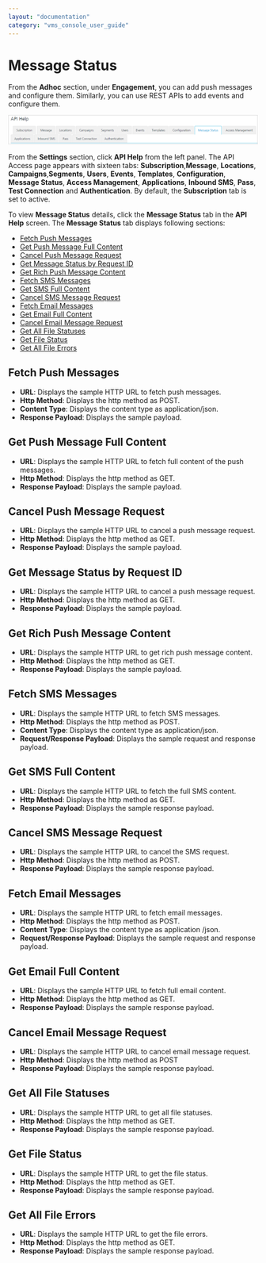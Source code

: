 ```yaml
---
layout: "documentation"
category: "vms_console_user_guide"
---
```

                           

Message Status
==============

From the **Adhoc** section, under **Engagement**, you can add push messages and configure them. Similarly, you can use REST APIs to add events and configure them.

![](../Resources/Images/Settings/API_Help/message_statusstrip_637x74.png)

From the **Settings** section, click **API Help** from the left panel. The API Access page appears with sixteen tabs: **Subscription**,**Message**, **Locations**, **Campaigns**,**Segments**, **Users**, **Events**, **Templates**, **Configuration**, **Message Status**, **Access Management**, **Applications**, **Inbound SMS**, **Pass**, **Test Connection** and **Authentication**. By default, the **Subscription** tab is set to active.

To view **Message Status** details, click the **Message Status** tab in the **API Help** screen. The **Message Status** tab displays following sections:

*   [Fetch Push Messages](#fetch-push-messages)
*   [Get Push Message Full Content](#get-push-message-full-content)
*   [Cancel Push Message Request](#cancel-push-message-request)
*   [Get Message Status by Request ID](#get-message-status-by-request-id)
*   [Get Rich Push Message Content](#get-rich-push-message-content)
*   [Fetch SMS Messages](#fetch-sms-messages)
*   [Get SMS Full Content](#get-sms-full-content)
*   [Cancel SMS Message Request](#cancel-sms-message-request)
*   [Fetch Email Messages](#fetch-email-messages)
*   [Get Email Full Content](#get-email-full-content)
*   [Cancel Email Message Request](#cancel-email-message-request)
*   [Get All File Statuses](#get-all-file-statuses)
*   [Get File Status](#get-file-status)
*   [Get All File Errors](#get-all-file-errors)

Fetch Push Messages
-------------------

*   **URL**: Displays the sample HTTP URL to fetch push messages.
*   **Http Method**: Displays the http method as POST.
*   **Content Type**: Displays the content type as application/json.
*   **Response Payload**: Displays the sample payload.

Get Push Message Full Content
-----------------------------

*   **URL**: Displays the sample HTTP URL to fetch full content of the push messages.
*   **Http Method**: Displays the http method as GET.
*   **Response Payload**: Displays the sample payload.

Cancel Push Message Request
---------------------------

*   **URL**: Displays the sample HTTP URL to cancel a push message request.
*   **Http Method**: Displays the http method as GET.
*   **Response Payload**: Displays the sample payload.

Get Message Status by Request ID
--------------------------------

*   **URL**: Displays the sample HTTP URL to cancel a push message request.
*   **Http Method**: Displays the http method as GET.
*   **Response Payload**: Displays the sample payload.

Get Rich Push Message Content
-----------------------------

*   **URL**: Displays the sample HTTP URL to get rich push message content.
*   **Http Method**: Displays the http method as GET.
*   **Response Payload**: Displays the sample payload.

Fetch SMS Messages
------------------

*   **URL**: Displays the sample HTTP URL to fetch SMS messages.
*   **Http Method**: Displays the http method as POST.
*   **Content Type**: Displays the content type as application/json.
*   **Request/Response Payload**: Displays the sample request and response payload.

Get SMS Full Content
--------------------

*   **URL**: Displays the sample HTTP URL to fetch the full SMS content.
*   **Http Method**: Displays the http method as GET.
*   **Response Payload**: Displays the sample response payload.

Cancel SMS Message Request
--------------------------

*   **URL**: Displays the sample HTTP URL to cancel the SMS request.
*   **Http Method**: Displays the http method as POST.
*   **Response Payload**: Displays the sample response payload.

Fetch Email Messages
--------------------

*   **URL**: Displays the sample HTTP URL to fetch email messages.
*   **Http Method**: Displays the http method as POST.
*   **Content Type**: Displays the content type as application /json.
*   **Request/Response Payload**: Displays the sample request and response payload.

Get Email Full Content
----------------------

*   **URL**: Displays the sample HTTP URL to fetch full email content.
*   **Http Method**: Displays the http method as GET.
*   **Response Payload**: Displays the sample response payload.

Cancel Email Message Request
----------------------------

*   **URL**: Displays the sample HTTP URL to cancel email message request.
*   **Http Method**: Displays the http method as POST
*   **Response Payload**: Displays the sample response payload.

Get All File Statuses
---------------------

*   **URL**: Displays the sample HTTP URL to get all file statuses.
*   **Http Method**: Displays the http method as GET.
*   **Response Payload**: Displays the sample response payload.

Get File Status
---------------

*   **URL**: Displays the sample HTTP URL to get the file status.
*   **Http Method**: Displays the http method as GET.
*   **Response Payload**: Displays the sample response payload.

Get All File Errors
-------------------

*   **URL**: Displays the sample HTTP URL to get the file errors.
*   **Http Method**: Displays the http method as GET.
*   **Response Payload**: Displays the sample response payload.
